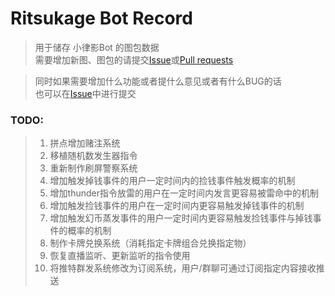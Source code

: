 # Ritsukage Bot Record  

> 用于储存 小律影Bot 的图包数据  
> 需要增加新图、图包的请提交[Issue](https://github.com/BAKAOLC/RitsukageBotRecord/issues)或[Pull requests](https://github.com/BAKAOLC/RitsukageBotRecord/pulls)  

> 同时如果需要增加什么功能或者提什么意见或者有什么BUG的话  
> 也可以在[Issue](https://github.com/BAKAOLC/RitsukageBotRecord/issues)中进行提交  

### TODO:  
> 1. 拼点增加赌注系统  
> 2. 移植随机数发生器指令  
> 3. 重新制作刷屏警察系统  
> 4. 增加触发掉钱事件的用户一定时间内的捡钱事件触发概率的机制  
> 5. 增加thunder指令放雷的用户在一定时间内发言更容易被雷命中的机制  
> 6. 增加触发捡钱事件的用户在一定时间内更容易触发掉钱事件的机制  
> 7. 增加触发幻币蒸发事件的用户一定时间内更容易触发捡钱事件与掉钱事件的概率的机制  
> 8. 制作卡牌兑换系统（消耗指定卡牌组合兑换指定物）  
> 9. 恢复直播监听、更新监听的指令使用  
> 10. 将推特群发系统修改为订阅系统，用户/群聊可通过订阅指定内容接收推送  